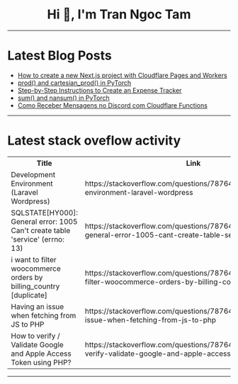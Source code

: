<h1 align="center">Hi 👋, I'm Tran Ngoc Tam</h1>

---

# Latest Blog Posts 
<!-- BLOG-POST-LIST:START -->
- [How to create a new Next.js project with Cloudflare Pages and Workers](https://dev.to/devarshishimpi/how-to-create-a-new-nextjs-project-with-cloudflare-pages-and-workers-43d9)
- [prod&lpar;&rpar; and cartesian_prod&lpar;&rpar; in PyTorch](https://dev.to/hyperkai/prod-and-cartesianprod-in-pytorch-89i)
- [Step-by-Step Instructions to Create an Expense Tracker](https://dev.to/raajaryan/step-by-step-instructions-to-create-an-expense-tracker-4gdg)
- [sum&lpar;&rpar; and nansum&lpar;&rpar; in PyTorch](https://dev.to/hyperkai/sum-and-nansum-in-pytorch-4bdk)
- [Como Receber Mensagens no Discord com Cloudflare Functions](https://dev.to/rhuan/como-receber-mensagens-diretas-no-discord-com-cloudflare-functions-4if)
<!-- BLOG-POST-LIST:END -->

---

# Latest stack oveflow activity
<table>
  <tr><th>Title</th><th>Link</th></tr>
  <!-- STACKOVERFLOW:START --><tr><td>Development Environment &lpar;Laravel Wordpress&rpar;</td><td>https://stackoverflow.com/questions/78764803/development-environment-laravel-wordpress</td></tr><tr><td>SQLSTATE[HY000]: General error: 1005 Can&#39;t create table &#39;service&#39; &lpar;errno: 13&rpar;</td><td>https://stackoverflow.com/questions/78764798/sqlstatehy000-general-error-1005-cant-create-table-service-errno-13</td></tr><tr><td>i want to filter woocommerce orders by billing_country [duplicate]</td><td>https://stackoverflow.com/questions/78764787/i-want-to-filter-woocommerce-orders-by-billing-country</td></tr><tr><td>Having an issue when fetching from JS to PHP</td><td>https://stackoverflow.com/questions/78764768/having-an-issue-when-fetching-from-js-to-php</td></tr><tr><td>How to verify / Validate Google and Apple Access Token using PHP?</td><td>https://stackoverflow.com/questions/78764558/how-to-verify-validate-google-and-apple-access-token-using-php</td></tr><!-- STACKOVERFLOW:END -->
</table>

---


